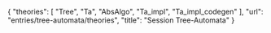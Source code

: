 {
    "theories": [
        "Tree",
        "Ta",
        "AbsAlgo",
        "Ta_impl",
        "Ta_impl_codegen"
    ],
    "url": "entries/tree-automata/theories",
    "title": "Session Tree-Automata"
}